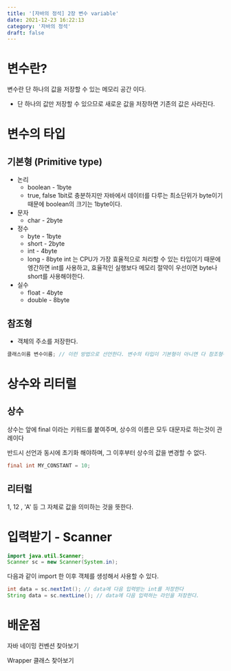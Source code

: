```yaml
---
title: '[자바의 정석] 2장 변수 variable'
date: 2021-12-23 16:22:13
category: '자바의 정석'
draft: false
---
```


# 변수란?

변수란 단 하나의 값을 저장할 수 있는 메모리 공간 이다.

- 단 하나의 값만 저장할 수 있으므로 새로운 값을 저장하면 기존의 값은 사라진다.

# 변수의 타입

## 기본형 (Primitive type)

- 논리
  - boolean - 1byte
  - true, false
    1bit로 충분하지만 자바에서 데이터를 다루는 최소단위가 byte이기 때문에 boolean의 크기는 1byte이다.
- 문자
  - char - 2byte
- 정수
  - byte - 1byte
  - short - 2byte
  - int - 4byte
  - long - 8byte
    int 는 CPU가 가장 효율적으로 처리할 수 있는 타입이기 때문에 엥간하면 int를 사용하고, 효율적인 실행보다 메모리 절약이 우선이면 byte나 short를 사용해야한다.
- 실수
  - float - 4byte
  - double - 8byte

## 참조형

- 객체의 주소를 저장한다.

```java
클래스이름 변수이름; // 이런 방법으로 선언한다. 변수의 타입이 기본형이 아니면 다 참조형이다.
```

# 상수와 리터럴

## 상수

상수는 앞에 final 이라는 키워드를 붙여주며, 상수의 이름은 모두 대문자로 하는것이 관례이다

반드시 선언과 동시에 초기화 해야하며, 그 이후부터 상수의 값을 변경할 수 없다.

```java
final int MY_CONSTANT = 10;
```

## 리터럴

1, 12 , 'A' 등 그 자체로 값을 의미하는 것을 뜻한다.

# 입력받기 - Scanner

```java
import java.util.Scanner;
Scanner sc = new Scanner(System.in);
```

다음과 같이 import 한 이후 객체를 생성해서 사용할 수 있다.

```java
int data = sc.nextInt(); // data에 다음 입력받는 int를 저장한다
String data = sc.nextLine(); // data에 다음 입력하는 라인을 저장한다.
```

# 배운점

자바 네이밍 컨벤션 찾아보기

Wrapper 클래스 찾아보기
